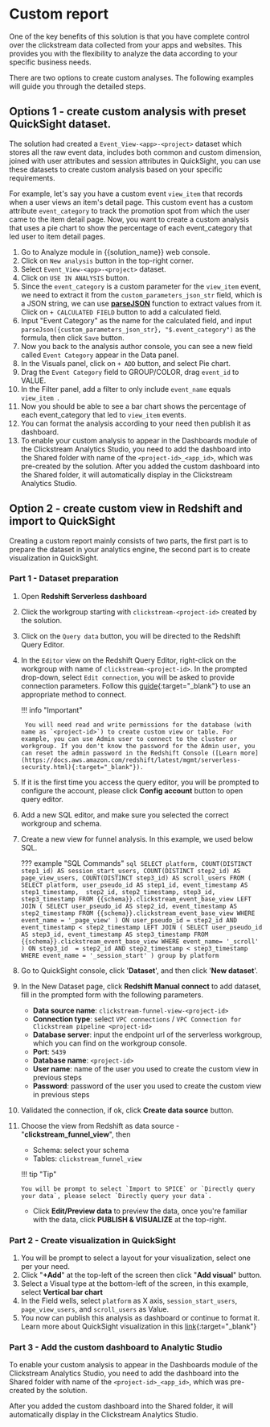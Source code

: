 # Custom report
One of the key benefits of this solution is that you have complete control over the clickstream data collected from your apps and websites. This provides you with the flexibility to analyze the data according to your specific business needs.

There are two options to create custom analyses. The following examples will guide you through the detailed steps.

## Options 1 - create custom analysis with preset QuickSight dataset.
The solution had created a `Event_View-<app>-<project>` dataset which stores all the raw event data, includes both common and custom dimension, joined with user attributes and session attributes in QuickSight, you can use these datasets to create custom analysis based on your specific requirements.

For example, let's say you have a custom event `view_item` that records when a user views an item's detail page. This custom event has a custom attribute `event_category` to track the promotion spot from which the user came to the item detail page. Now, you want to create a custom analysis that uses a pie chart to show the percentage of each event_category that led user to item detail pages.

1. Go to Analyze module in {{solution_name}} web console.
2. Click on `New analysis` button in the top-right corner.
3. Select `Event_View-<app>-<project>` dataset.
4. Click on `USE IN ANALYSIS` button.
5. Since the `event_category` is a custom parameter for the `view_item` event, we need to extract it from the `custom_parameters_json_str` field, which is a JSON string, we can use [**parseJSON**](https://docs.aws.amazon.com/quicksight/latest/user/parseJson-function.html) function to extract values from it. Click on `+ CALCULATED FIELD` button to add a calculated field.
6. Input "Event Category" as the name for the calculated field, and input `parseJson({custom_parameters_json_str}, "$.event_category")` as the formula, then click `Save` button.
7. Now you back to the analysis author console, you can see a new field called `Event Category` appear in the Data panel.
8. In the Visuals panel, click on `+ ADD` button, and select Pie chart.
9. Drag the `Event Category` field to GROUP/COLOR, drag `event_id` to VALUE. 
10. In the Filter panel, add a filter to only include  `event_name` equals `view_item `.
11. Now you should be able to see a bar chart shows the percentage of each event_category that led to `view_item` events. 
12. You can format the analysis according to your need then publish it as dashboard.
13. To enable your custom analysis to appear in the Dashboards module of the Clickstream Analytics Studio, you need to add the dashboard into the Shared folder with name of the `<project-id>_<app_id>`, which was pre-created by the solution. After you added the custom dashboard into the Shared folder, it will automatically display in the Clickstream Analytics Studio.

## Option 2 - create custom view in Redshift and import to QuickSight

Creating a custom report mainly consists of two parts, the first part is to prepare the dataset in your analytics engine, the second part is to create visualization in QuickSight.

### Part 1 - Dataset preparation

1. Open **Redshift Serverless dashboard**
2. Click the workgroup starting with `clickstream-<project-id>` created by the solution.
3. Click on the `Query data` button, you will be directed to the Redshift Query Editor.
4. In the `Editor` view on the Redshift Query Editor, right-click on the workgroup with name of `clickstream-<project-id>`. In the prompted drop-down, select `Edit connection`, you will be asked to provide connection parameters. Follow this [guide](https://docs.aws.amazon.com/redshift/latest/mgmt/query-editor-v2-using.html){:target="_blank"} to use an appropriate method to connect.

    !!! info "Important"

        You will need read and write permissions for the database (with name as `<project-id>`) to create custom view or table. For example, you can use Admin user to connect to the cluster or workgroup. If you don't know the password for the Admin user, you can reset the admin password in the Redshift Console ([Learn more](https://docs.aws.amazon.com/redshift/latest/mgmt/serverless-security.html){:target="_blank"}). 

5. If it is the first time you access the query editor, you will be prompted to configure the account, please click **Config account** button to open query editor.
6. Add a new SQL editor, and make sure you selected the correct workgroup and schema.
7. Create a new view for funnel analysis. In this example, we used below SQL.
  
    ??? example "SQL Commands"
        ```sql
            SELECT
            platform,
            COUNT(DISTINCT step1_id) AS session_start_users,
            COUNT(DISTINCT step2_id) AS page_view_users,
            COUNT(DISTINCT step3_id) AS scroll_users
            FROM (
            SELECT
                platform,
                user_pseudo_id AS step1_id,
                event_timestamp AS step1_timestamp, 
                step2_id,
                step2_timestamp,
                step3_id,
                step3_timestamp
            FROM
                {{schema}}.clickstream_event_base_view
            LEFT JOIN (
            SELECT
                user_pseudo_id AS step2_id,
                event_timestamp AS step2_timestamp
            FROM
                {{schema}}.clickstream_event_base_view
            WHERE
                event_name = '_page_view' )
            ON
                user_pseudo_id = step2_id
                AND event_timestamp < step2_timestamp
            LEFT JOIN (
            SELECT
                user_pseudo_id AS step3_id,
                event_timestamp AS step3_timestamp
            FROM
                {{schema}}.clickstream_event_base_view
            WHERE
                event_name= '_scroll' )
            ON
                step3_id  = step2_id
                AND step2_timestamp < step3_timestamp
            WHERE
            event_name = '_session_start' )
            group by
            platform
        ```

8. Go to QuickSight console, click '**Dataset**', and then click '**New dataset**'.

9. In the New Dataset page, click **Redshift Manual connect** to add dataset, fill in the prompted form with the following parameters. 
      - **Data source name**: `clickstream-funnel-view-<project-id>`
      - **Connection type**: select `VPC connections` / `VPC Connection for Clickstream pipeline <project-id>`
      - **Database server**: input the endpoint url of the serverless workgroup, which you can find on the workgroup console.
      - **Port**: `5439`
      - **Database name**: `<project-id>`
      - **User name**: name of the user you used to create the custom view in previous steps
      - **Password**: password of the user you used to create the custom view in previous steps
10. Validated the connection, if ok, click **Create data source** button.
11. Choose the view from Redshift as data source - "**clickstream_funnel_view**", then
    - Schema: select your schema
    - Tables: `clickstream_funnel_view`

    !!! tip "Tip"

        You will be prompt to select `Import to SPICE` or `Directly query your data`, please select `Directly query your data`.

    - Click **Edit/Preview data** to preview the data, once you're familiar with the data, click  **PUBLISH & VISUALIZE** at the top-right.

### Part 2 - Create visualization in QuickSight
   
1. You will be prompt to select a layout for your visualization, select one per your need.
2. Click "**+Add**" at the top-left of the screen then click "**Add visual**" button.
3. Select a Visual type at the bottom-left of the screen, in this example, select **Vertical bar chart**
4. In the Field wells, select `platform` as X axis, `session_start_users`, `page_view_users`, and `scroll_users` as Value.
5. You now can publish this analysis as dashboard or continue to format it. Learn more about QuickSight visualization in this [link](https://docs.aws.amazon.com/quicksight/latest/user/working-with-visuals.html){:target="_blank"}


### Part 3 - Add the custom dashboard to Analytic Studio

To enable your custom analysis to appear in the Dashboards module of the Clickstream Analytics Studio, you need to add the dashboard into the Shared folder with name of the `<project-id>_<app_id>`, which was pre-created by the solution.

After you added the custom dashboard into the Shared folder, it will automatically display in the Clickstream Analytics Studio.
